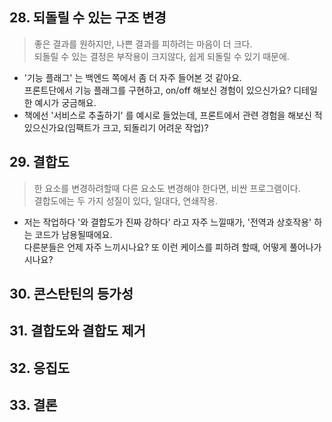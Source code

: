 ## 28. 되돌릴 수 있는 구조 변경

> 좋은 결과를 원하지만, 나쁜 결과를 피하려는 마음이 더 크다. \
> 되돌릴 수 있는 결정은 부작용이 크지않다, 쉽게 되돌릴 수 있기 때문에.


- '기능 플래그' 는 백엔드 쪽에서 좀 더 자주 들어본 것 같아요. \
  프론트단에서 기능 플래그를 구현하고, on/off 해보신 경험이 있으신가요? 디테일한 예시가 궁금해요.
- 책에선 '서비스로 추출하기' 를 예시로 들었는데, 프론트에서 관련 경험을 해보신 적 있으신가요(임팩트가 크고, 되돌리기 어려운 작업)?

## 29. 결합도

> 한 요소를 변경하려할때 다른 요소도 변경해야 한다면, 비싼 프로그램이다. \
> 결합도에는 두 가지 성질이 있다, 일대다, 연쇄작용.

- 저는 작업하다 '와 결합도가 진짜 강하다' 라고 자주 느낄때가, '전역과 상호작용' 하는 코드가 남용될때에요. \
  다른분들은 언제 자주 느끼시나요? 또 이런 케이스를 피하려 할때, 어떻게 풀어나가시나요?

## 30. 콘스탄틴의 등가성

## 31. 결합도와 결합도 제거

## 32. 응집도

## 33. 결론
